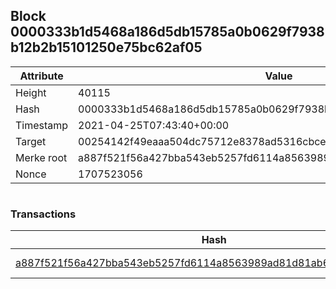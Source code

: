 ## Block 0000333b1d5468a186d5db15785a0b0629f7938b12b2b15101250e75bc62af05

Attribute | Value
--- | ---
Height | 40115
Hash | 0000333b1d5468a186d5db15785a0b0629f7938b12b2b15101250e75bc62af05
Timestamp | 2021-04-25T07:43:40+00:00
Target | 00254142f49eaaa504dc75712e8378ad5316cbcead634704b3734b6271167cc4
Merke root | a887f521f56a427bba543eb5257fd6114a8563989ad81d81ab696a3091490502
Nonce | 1707523056

```

```

### Transactions

Hash | Amount
--- | ---
[a887f521f56a427bba543eb5257fd6114a8563989ad81d81ab696a3091490502](a887f521f56a427bba543eb5257fd6114a8563989ad81d81ab696a3091490502.md) | 10.00000000 SKEPTI 
